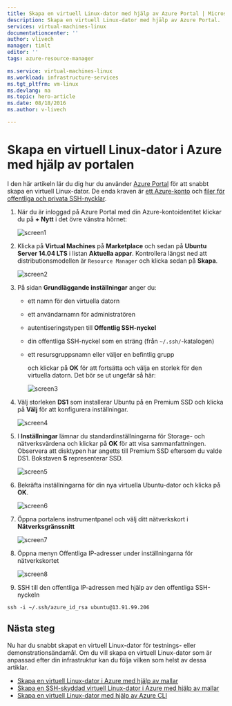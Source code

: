 ```yaml
---
title: Skapa en virtuell Linux-dator med hjälp av Azure Portal | Microsoft Docs
description: Skapa en virtuell Linux-dator med hjälp av Azure Portal.
services: virtual-machines-linux
documentationcenter: ''
author: vlivech
manager: timlt
editor: ''
tags: azure-resource-manager

ms.service: virtual-machines-linux
ms.workload: infrastructure-services
ms.tgt_pltfrm: vm-linux
ms.devlang: na
ms.topic: hero-article
ms.date: 08/18/2016
ms.author: v-livech

---
```

# Skapa en virtuell Linux-dator i Azure med hjälp av portalen
I den här artikeln lär du dig hur du använder [Azure Portal](https://portal.azure.com/) för att snabbt skapa en virtuell Linux-dator. De enda kraven är [ett Azure-konto](https://azure.microsoft.com/pricing/free-trial/) och [filer för offentliga och privata SSH-nycklar](virtual-machines-linux-mac-create-ssh-keys.md).

1. När du är inloggad på Azure Portal med din Azure-kontoidentitet klickar du på **+ Nytt** i det övre vänstra hörnet:
   
    ![screen1](../media/virtual-machines-linux-quick-create-portal/screen1.png)
2. Klicka på **Virtual Machines** på **Marketplace** och sedan på **Ubuntu Server 14.04 LTS** i listan **Aktuella appar**.  Kontrollera längst ned att distributionsmodellen är `Resource Manager` och klicka sedan på **Skapa**.
   
    ![screen2](../media/virtual-machines-linux-quick-create-portal/screen2.png)
3. På sidan **Grundläggande inställningar** anger du:
   
   * ett namn för den virtuella datorn
   * ett användarnamn för administratören
   * autentiseringstypen till **Offentlig SSH-nyckel**
   * din offentliga SSH-nyckel som en sträng (från `~/.ssh/`-katalogen)
   * ett resursgruppsnamn eller väljer en befintlig grupp
     
     och klickar på **OK** för att fortsätta och välja en storlek för den virtuella datorn. Det bör se ut ungefär så här:
     
     ![screen3](../media/virtual-machines-linux-quick-create-portal/screen3.png)
4. Välj storleken **DS1** som installerar Ubuntu på en Premium SSD och klicka på **Välj** för att konfigurera inställningar.
   
    ![screen4](../media/virtual-machines-linux-quick-create-portal/screen4.png)
5. I **Inställningar** lämnar du standardinställningarna för Storage- och nätverksvärdena och klickar på **OK** för att visa sammanfattningen.  Observera att disktypen har angetts till Premium SSD eftersom du valde DS1. Bokstaven **S** representerar SSD.
   
    ![screen5](../media/virtual-machines-linux-quick-create-portal/screen5.png)
6. Bekräfta inställningarna för din nya virtuella Ubuntu-dator och klicka på **OK**.
   
    ![screen6](../media/virtual-machines-linux-quick-create-portal/screen6.png)
7. Öppna portalens instrumentpanel och välj ditt nätverkskort i **Nätverksgränssnitt**
   
    ![screen7](../media/virtual-machines-linux-quick-create-portal/screen7.png)
8. Öppna menyn Offentliga IP-adresser under inställningarna för nätverkskortet
   
    ![screen8](../media/virtual-machines-linux-quick-create-portal/screen8.png)
9. SSH till den offentliga IP-adressen med hjälp av den offentliga SSH-nyckeln

```
ssh -i ~/.ssh/azure_id_rsa ubuntu@13.91.99.206
```

## Nästa steg
Nu har du snabbt skapat en virtuell Linux-dator för testnings- eller demonstrationsändamål. Om du vill skapa en virtuell Linux-dator som är anpassad efter din infrastruktur kan du följa vilken som helst av dessa artiklar.

* [Skapa en virtuell Linux-dator i Azure med hjälp av mallar](virtual-machines-linux-cli-deploy-templates.md)
* [Skapa en SSH-skyddad virtuell Linux-dator i Azure med hjälp av mallar](virtual-machines-linux-create-ssh-secured-vm-from-template.md)
* [Skapa en virtuell Linux-dator med hjälp av Azure CLI](virtual-machines-linux-create-cli-complete.md)

<!--HONumber=Sep16_HO3-->



